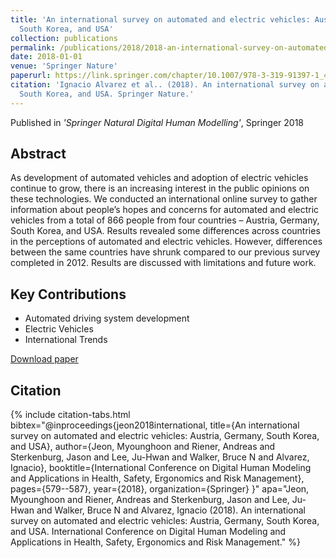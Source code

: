 ```yaml
---
title: 'An international survey on automated and electric vehicles: Austria, Germany,
  South Korea, and USA'
collection: publications
permalink: /publications/2018/2018-an-international-survey-on-automated-and-electric
date: 2018-01-01
venue: 'Springer Nature'
paperurl: https://link.springer.com/chapter/10.1007/978-3-319-91397-1_47
citation: 'Ignacio Alvarez et al.. (2018). An international survey on automated and electric vehicles: Austria, Germany,
  South Korea, and USA. Springer Nature.'
---
```


Published in *'Springer Natural Digital Human Modelling'*, Springer 2018

## Abstract

As development of automated vehicles and adoption of electric vehicles continue to grow, there is an increasing interest in the public opinions on these technologies. We conducted an international online survey to gather information about people’s hopes and concerns for automated and electric vehicles from a total of 866 people from four countries – Austria, Germany, South Korea, and USA. Results revealed some differences across countries in the perceptions of automated and electric vehicles. However, differences between the same countries have shrunk compared to our previous survey completed in 2012. Results are discussed with limitations and future work.

## Key Contributions

* Automated driving system development
* Electric Vehicles
* International Trends

[Download paper](https://link.springer.com/chapter/10.1007/978-3-319-91397-1_47)

## Citation

{% include citation-tabs.html 
  bibtex="@inproceedings{jeon2018international,
  title={An international survey on automated and electric vehicles: Austria, Germany, South Korea, and USA},
  author={Jeon, Myounghoon and Riener, Andreas and Sterkenburg, Jason and Lee, Ju-Hwan and Walker, Bruce N and Alvarez, Ignacio},
  booktitle={International Conference on Digital Human Modeling and Applications in Health, Safety, Ergonomics and Risk Management},
  pages={579--587},
  year={2018},
  organization={Springer}
}" 
  apa="Jeon, Myounghoon and Riener, Andreas and Sterkenburg, Jason and Lee, Ju-Hwan and Walker, Bruce N and Alvarez, Ignacio (2018). An international survey on automated and electric vehicles: Austria, Germany,
  South Korea, and USA. International Conference on Digital Human Modeling and Applications in Health, Safety, Ergonomics and Risk Management." %}

